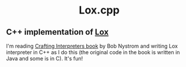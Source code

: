 <h1 align="center">
   Lox.cpp
  <br>
  
 ## C++ implementation of [Lox](https://github.com/munificent/craftinginterpreters)
</h1>


I'm reading [Crafting Interpreters book](http://craftinginterpreters.com/) by
Bob Nystrom and writing Lox interpreter in C++ as I do this (the original code
in the book is written in Java and some is in C). It's fun!





